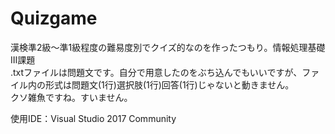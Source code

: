 # Quizgame
漢検準2級～準1級程度の難易度別でクイズ的なのを作ったつもり。情報処理基礎Ⅲ課題  
.txtファイルは問題文です。自分で用意したのをぶち込んでもいいですが、ファイル内の形式は問題文(1行)選択肢(1行)回答(1行)じゃないと動きません。  
クソ雑魚ですね。すいません。  
  
使用IDE：Visual Studio 2017 Community

